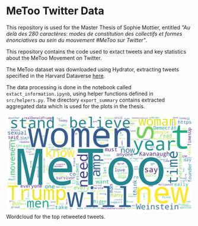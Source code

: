 # MeToo Twitter Data
This repository is used for the Master Thesis of Sophie Mottier, entitled *"Au delà des 280 caractères: modes de constitution des collectifs et formes énonciatives au sein du mouvement #MeToo sur Twitter"*.

This repository contains the code used to extact tweets and key statistics about the MeToo Movement on Twitter. 

The MeToo dataset was downloaded using Hydrator, extracting tweets specified in the Harvard Dataverse [here](https://dataverse.harvard.edu/dataset.xhtml?persistentId=doi:10.7910/DVN/2SRSKJ).

The data processing is done in the notebook called ```extact_information.ipynb```, using helper functions defined in ```src/helpers.py```. The directory ```export_summary``` contains extracted aggregated data which is used for the plots in the thesis. 



![Wordcloud of the top retweeted tweets](https://github.com/DenizIra33/metoo-twitter-data/blob/main/wordcloud.png?raw=true)
Wordcloud for the top retweeted tweets.

